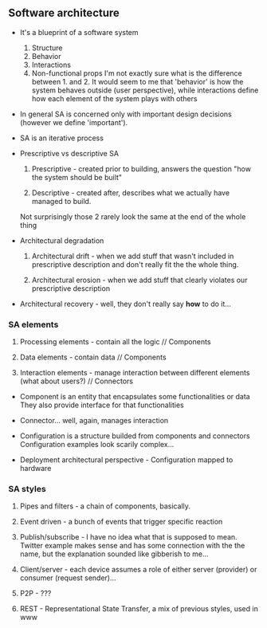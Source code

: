 ## Software architecture

- It's a blueprint of a software system
    1. Structure
    2. Behavior
    3. Interactions
    4. Non-functional props
    I'm not exactly sure what is the difference between 1. and 2. It would
    seem to me that 'behavior' is how the system behaves outside (user 
    perspective), while interactions define how each element of the system
    plays with others

- In general SA is concerned only with important design decisions (however
  we define 'important').

- SA is an iterative process 

- Prescriptive vs descriptive SA
    1. Prescriptive - created prior to building, answers the question "how
       the system should be built"

    2. Descriptive - created after, describes what we actually have managed to
       build.

    Not surprisingly those 2 rarely look the same at the end of the whole thing

- Architectural degradation
    1. Architectural drift - when we add stuff that wasn't included in 
                             prescriptive description and don't really fit the 
                             the whole thing. 

    2. Architectural erosion - when we add stuff that clearly violates our
                               prescriptive description

- Architectural recovery - well, they don't really say **how** to do it...

### SA elements

1. Processing elements - contain all the logic      // Components
2. Data elements - contain data                     // Components

3. Interaction elements - manage interaction between different elements
                            (what about users?)     // Connectors


- Component is an entity that encapsulates some functionalities or data
  They also provide interface for that functionalities

- Connector... well, again, manages interaction

- Configuration is a structure builded from components and connectors
  Configuration examples look scarily complex...

- Deployment architectural perspective - Configuration mapped to hardware

### SA styles

1. Pipes and filters - a chain of components, basically.

2. Event driven - a bunch of events that trigger specific reaction

3. Publish/subscribe - I have no idea what that is supposed to mean. Twitter
                       example makes sense and has some connection with the
                       the name, but the explanation sounded like gibberish
                       to me...

4. Client/server - each device assumes a role of either server (provider) or 
                   consumer (request sender)...

5. P2P - ???

6. REST - Representational State Transfer, a mix of previous styles, used in
          www


